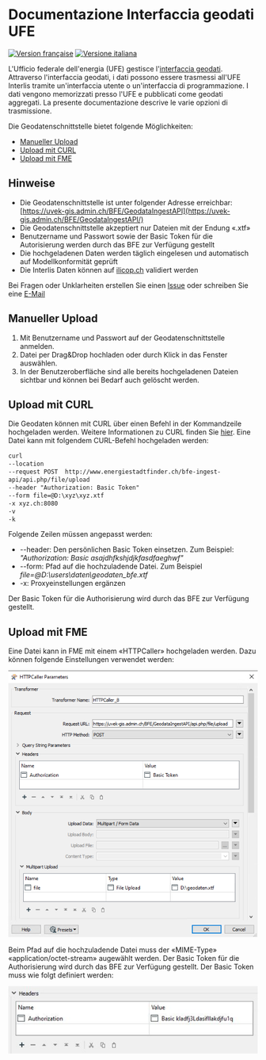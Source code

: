 # Documentazione Interfaccia geodati UFE
[![Version française](https://badgen.net/badge/Version/française/blue?icon=github)](https://github.com/SFOE/GeodatenschnittstelleDokumentation/blob/main/README_FR.md)
[![Versione italiana](https://badgen.net/badge/Versione/italiana/green?icon=github)](https://github.com/SFOE/GeodatenschnittstelleDokumentation/blob/main/README_IT.md)

L'Ufficio federale dell'energia (UFE) gestisce l'[interfaccia geodati](https://uvek-gis.admin.ch/BFE/GeodataIngestAPI/). Attraverso l'interfaccia geodati, i dati possono essere trasmessi all'UFE Interlis tramite un'interfaccia utente o un'interfaccia di programmazione. I dati vengono memorizzati presso l'UFE e pubblicati come geodati aggregati. La presente documentazione descrive le varie opzioni di trasmissione.

Die Geodatenschnittstelle bietet folgende Möglichkeiten:

* [Manueller Upload](https://github.com/SFOE/GeodatenschnittstelleDokumentation#manueller-upload)
* [Upload mit CURL](https://github.com/SFOE/GeodatenschnittstelleDokumentation#upload-mit-curl)
* [Upload mit FME](https://github.com/SFOE/GeodatenschnittstelleDokumentation#upload-mit-fme)


## Hinweise
* Die Geodatenschnittstelle ist unter folgender Adresse erreichbar: [https://uvek-gis.admin.ch/BFE/GeodataIngestAPI](https://uvek-gis.admin.ch/BFE/GeodataIngestAPI/)
* Die Geodatenschnittstelle akzeptiert nur Dateien mit der Endung «.xtf»
* Benutzername und Passwort sowie der Basic Token für die Autorisierung werden durch das BFE zur Verfügung gestellt
* Die hochgeladenen Daten werden täglich eingelesen und automatisch auf Modellkonformität geprüft
* Die Interlis Daten können auf [ilicop.ch](https://ilicop.ch/) validiert werden
 

Bei Fragen oder Unklarheiten erstellen Sie einen [Issue](https://github.com/SFOE/GeodatenschnittstelleDokumentation/issues) oder schreiben Sie eine [E-Mail](mailto:geoinformation@bfe.admin.ch)

## Manueller Upload

1. Mit Benutzername und Passwort auf der Geodatenschnittstelle anmelden.
2. Datei per Drag&Drop hochladen oder durch Klick in das Fenster auswählen.
3. In der Benutzeroberfläche sind alle bereits hochgeladenen Dateien sichtbar und können bei Bedarf auch gelöscht werden.


## Upload mit CURL

Die Geodaten können mit CURL über einen Befehl in der Kommandzeile hochgeladen werden. Weitere Informationen zu CURL finden Sie [hier](https://curl.se/).
Eine Datei kann mit folgendem CURL-Befehl hochgeladen werden:
 ```
curl 
--location 
--request POST  http://www.energiestadtfinder.ch/bfe-ingest-api/api.php/file/upload 
--header "Authorization: Basic Token" 
--form file=@D:\xyz\xyz.xtf 
-x xyz.ch:8080 
-v 
-k
```

Folgende Zeilen müssen angepasst werden:
* --header: Den persönlichen Basic Token einsetzen. Zum Beispiel: *"Authorization: Basic asajdhfkshjdjkfasdfaeghwf"*
* --form: Pfad auf die hochzuladende Datei. Zum Beispiel *file=@D:\users\daten\geodaten_bfe.xtf*
* -x: Proxyeinstellungen ergänzen

Der Basic Token für die Authorisierung wird durch das BFE zur Verfügung gestellt.

## Upload mit FME
Eine Datei kann in FME mit einem «HTTPCaller» hochgeladen werden. Dazu können folgende Einstellungen verwendet werden:

![FME](https://github.com/SFOE/GeodatenschnittstelleDokumentation/blob/main/images/Geodatenschnittstelle_FME.png "Upload mit FME")

Beim Pfad auf die hochzuladende Datei muss der «MIME-Type» «application/octet-stream» augewählt werden.
Der Basic Token für die Authorisierung wird durch das BFE zur Verfügung gestellt.
Der Basic Token muss wie folgt definiert werden:

![Basic Token](https://github.com/SFOE/GeodatenschnittstelleDokumentation/blob/main/images/FME_BasicToken.png "Basic Token")


